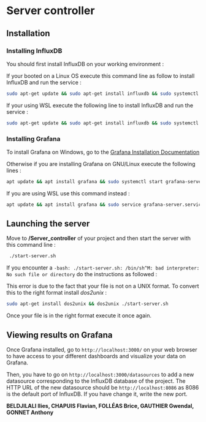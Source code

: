 # Server controller 

## Installation

### Installing InfluxDB

You should first install InfluxDB on your working environment :

If your booted on a Linux OS execute this command line as follow to install InfluxDB and run the service :

```bash
sudo apt-get update && sudo apt-get install influxdb && sudo systemctl unmask influxdb.service && sudo systemctl start influxdb
 ```

If your using WSL execute the following line to install InfluxDB and run the service :

```bash
sudo apt-get update && sudo apt-get install influxdb && sudo systemctl unmask influxdb.service && sudo service influxdb start
 ```

### Installing Grafana

To install Grafana on Windows, go to the [Grafana Installation Documentation](https://grafana.com/docs/grafana/latest/installation/windows/)

Otherwise if you are installing Grafana on GNU/Linux execute the following lines :

```bash
apt update && apt install grafana && sudo systemctl start grafana-server.service
```

If you are using WSL use this command instead : 

```bash
apt update && apt install grafana && sudo service grafana-server.service start
```

## Launching the server

Move to **/Server_controller** of your project and then start the server with this command line : 

```bash
 ./start-server.sh
```

If you encounter a `-bash: ./start-server.sh: /bin/sh^M: bad interpreter: No such file or directory` do the instructions as followed :

This error is due to the fact that your file is not on a UNIX format.
To convert this to the right format install *dos2unix* :

```bash
sudo apt-get install dos2unix && dos2unix ./start-server.sh
```

Once your file is in the right format execute it once again.

## Viewing results on Grafana

Once Grafana installed, go to `http://localhost:3000/` on your web browser to have access to your different dashboards and visualize your data on Grafana.

Then, you have to go on `http://localhost:3000/datasources` to add a new datasource corresponding to the InfluxDB database of the project. The HTTP URL of the new datasource should be `http://localhost:8086` as 8086 is the default port of InfluxDB. If you have change it, write the new port.

**BELDJILALI Ilies, CHAPUIS Flavian, FOLLÉAS Brice, GAUTHIER Gwendal, GONNET Anthony**
